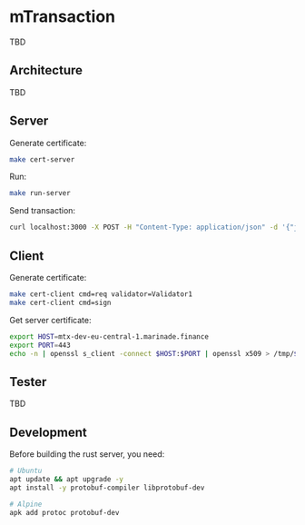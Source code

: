 # mTransaction
TBD

## Architecture
TBD

## Server
Generate certificate:
```bash
make cert-server
```
Run:
```bash
make run-server
```
Send transaction:
```bash
curl localhost:3000 -X POST -H "Content-Type: application/json" -d '{"jsonrpc": "2.0", "method": "sendPriorityTransaction", "id":123, "params":["foo"] }'
```

## Client
Generate certificate:
```bash
make cert-client cmd=req validator=Validator1
make cert-client cmd=sign
```
Get server certificate:
```bash
export HOST=mtx-dev-eu-central-1.marinade.finance
export PORT=443
echo -n | openssl s_client -connect $HOST:$PORT | openssl x509 > /tmp/$HOST.cert
```
## Tester
TBD

## Development
Before building the rust server, you need:
```bash
# Ubuntu
apt update && apt upgrade -y
apt install -y protobuf-compiler libprotobuf-dev

# Alpine
apk add protoc protobuf-dev
```
